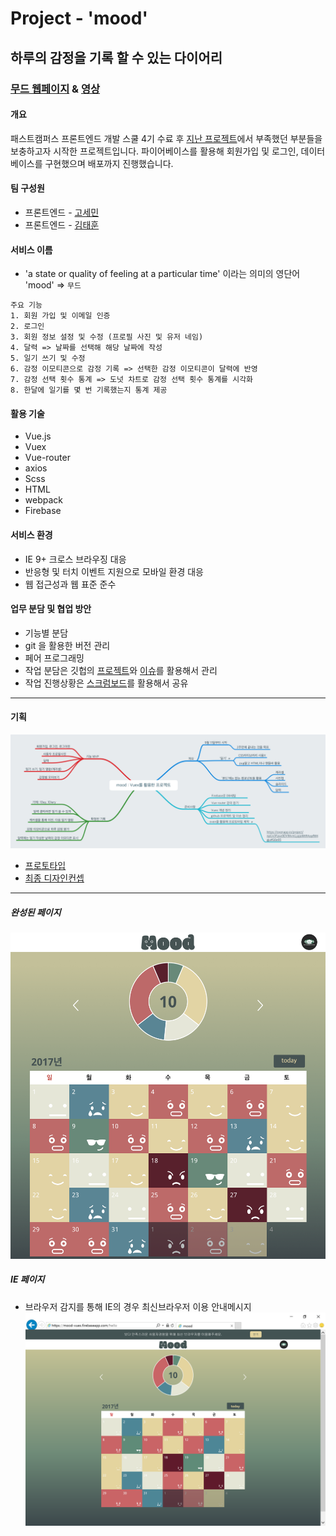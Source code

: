 # Project - 'mood'
## 하루의 감정을 기록 할 수 있는 다이어리
### [무드 웹페이지](https://mood-vuex.firebaseapp.com) & [영상](https://youtu.be/k8K98UBskyA)

#### 개요  
패스트캠퍼스 프론트엔드 개발 스쿨 4기 수료 후 [지난 프로젝트](http://school.fastcampus.co.kr/outcomes/dev_fds/77/)에서 부족했던 부분들을 보충하고자 시작한 프로젝트입니다. 파이어베이스를 활용해 회원가입 및 로그인, 데이터베이스를 구현했으며 배포까지 진행했습니다. 
#### 팀 구성원  
  - 프론트엔드 - [고세민](https://github.com/degose/mood/tree/master)  
  - 프론트엔드 - [김태훈](https://github.com/realkth/mood/tree/master)  
#### 서비스 이름
  - 'a state or quality of feeling at a particular time' 이라는 의미의 영단어 'mood' => `무드`


```
주요 기능
1. 회원 가입 및 이메일 인증
2. 로그인
3. 회원 정보 설정 및 수정 (프로필 사진 및 유저 네임)
4. 달력 => 날짜를 선택해 해당 날짜에 작성
5. 일기 쓰기 및 수정
6. 감정 이모티콘으로 감정 기록 => 선택한 감정 이모티콘이 달력에 반영
7. 감정 선택 횟수 통계 => 도넛 차트로 감정 선택 횟수 통계를 시각화
8. 한달에 일기를 몇 번 기록했는지 통계 제공
```  


#### 활용 기술  
  - Vue.js
  - Vuex
  - Vue-router
  - axios
  - Scss
  - HTML
  - webpack
  - Firebase
  
#### 서비스 환경  
  - IE 9+ 크로스 브라우징 대응 
  - 반응형 및 터치 이벤트 지원으로 모바일 환경 대응   
  - 웹 접근성과 웹 표준 준수
  
#### 업무 분담 및 협업 방안
  - 기능별 분담
  - git 을 활용한 버전 관리
  - 페어 프로그래밍
  - 작업 분담은 깃헙의 [프로젝트](https://github.com/realkth/mood/projects/1)와 [이슈](https://github.com/realkth/mood/issues?q=is%3Aissue+is%3Aclosed)를 활용해서 관리
  - 작업 진행상황은 [스크럼보드](https://docs.google.com/spreadsheets/d/1i7tOWOv7eNiqQlEGzf7wO5ybKPk8lishXqrKqkRDrzU/edit?ts=59b76c7c#gid=0)를 활용해서 공유

--------------------------------------------
#### 기획
  ![브레인스토밍](./IMG_3600.PNG)
  - [프로토타입](https://ovenapp.io/project/npUx3Fpso9DVMvmLypjoMtRAopfM4gju#G6e95)  
  - [최종 디자인컨셉](https://goo.gl/TrM2Ps)

<!-- > ## 일별 진행사항은 [스크럼보드](https://docs.google.com/spreadsheets/d/1i7tOWOv7eNiqQlEGzf7wO5ybKPk8lishXqrKqkRDrzU/edit?ts=59b76c7c#gid=0)에 개인 별로 작성  
> ## 프로젝트 진행과정 : [프로젝트](https://github.com/realkth/mood/projects/1) / [이슈](https://github.com/realkth/mood/issues?q=is%3Aissue+is%3Aclosed) -->

--------------------------------------------
##### 완성된 페이지  
![완성된 페이지](./webkit달력.PNG)  
##### IE 페이지
  - 브라우저 감지를 통해 IE의 경우 최신브라우저 이용 안내메시지  
![IE](./IE달력.PNG)


